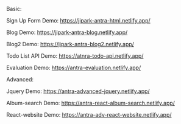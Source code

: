Basic:

Sign Up Form Demo: https://jipark-antra-html.netlify.app/

Blog Demo: https://jipark-antra-blog.netlify.app/

Blog2 Demo: https://jipark-antra-blog2.netlify.app/

Todo List API Demo: https://atnra-todo-api.netlify.app/

Evaluation Demo: https://antra-evaluation.netlify.app/

Advanced:

Jquery Demo: https://antra-advanced-jquery.netlify.app/

Album-search Demo: https://antra-react-album-search.netlify.app/

React-website Demo: https://antra-adv-react-website.netlify.app/